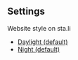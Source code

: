 Settings
--------
Website style on sta.li

<ul>
<li><a href="javascript:document.cookie='style=;path=/;domain=sta.li';window.location.reload();">Daylight (default)</a></li>

<li><a href="javascript:document.cookie='style=1;path=/;domain=sta.li';window.location.reload();">Night (default)</a></li>
</ul>
